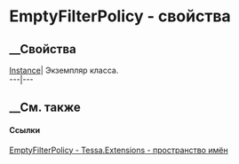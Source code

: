 # EmptyFilterPolicy - свойства
##  __Свойства
[Instance](P_Tessa_Extensions_EmptyFilterPolicy_Instance.htm)| Экземпляр
класса.  
---|---  
##  __См. также
#### Ссылки
[EmptyFilterPolicy - ](T_Tessa_Extensions_EmptyFilterPolicy.htm)
[Tessa.Extensions - пространство имён](N_Tessa_Extensions.htm)
